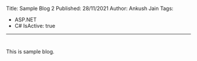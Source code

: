 Title: Sample Blog 2
Published: 28/11/2021
Author: Ankush Jain
Tags:
  - ASP.NET
  - C#
IsActive: true  
---
# <?#= Title /?>

This is sample blog.